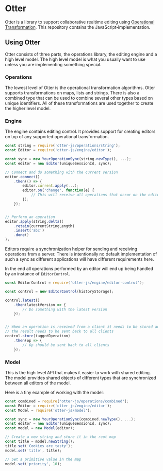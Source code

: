 # Otter

Otter is a library to support collaborative realtime editing using
[Operational Transformation](https://en.wikipedia.org/wiki/Operational_transformation).
This repository contains the JavaScript-implementation.

## Using Otter

Otter consists of three parts, the operations library, the editing engine and
a high level model. The high level model is what you usually want to use
unless you are implementing something special.

### Operations

The lowest level of Otter is the operational transformation algorithms. Otter
supports transformations on maps, lists and strings. There is also a combined
type that can be used to combine several other types based on unique
identifiers. All of these transformations are used together to create the
higher level model.

### Engine

The engine contains editing control. It provides support for creating
editors on top of any supported operational transformation.


```javascript
const string = require('otter-js/operations/string');
const Editor = require('otter-js/engine/editor');

const sync = new YourOperationSync(string.newType(), ...);
const editor = new Editor(uniqueSessionId, sync);

// Connect and do something with the current version
editor.connect()
	.then(() => {
		editor.current.apply(...);
		editor.on('change', function(e) {
			// This will receive all operations that occur on the editor
		});
	});


// Perform an operation
editor.apply(string.delta()
	.retain(currentStringLength)
	.insert('abc')
	.done()
);
```

Editors require a synchronization helper for sending and receiving operations
from a server. There is intentionally no default implementation of such a sync
as different applications will have different requirements here.

In the end all operations performed by an editor will end up being handled by
an instance of `EditorControl`.

```javascript
const EditorControl = require('otter-js/engine/editor-control');

const control = new EditorControl(historyStorage);

control.latest()
	.then(latestVersion => {
		// Do something with the latest version
	});


// When an operation is received from a client it needs to be stored and
// the result needs to be sent back to all clients
control.store(taggedOperation)
	.then(op => {
		// Op should be sent back to all clients
	});
```

### Model

This is the high level API that makes it easier to work with shared editing.
The model provides shared objects of different types that are synchronized
between all editors of the model.

Here is a tiny example of working with the model:

```javascript
const combined = require('otter-js/operations/combined');
const Editor = require('otter-js/engine/editor');
const Model = require('otter-js/model');

const sync = new YourOperationSync(combined.newType(), ...);
const editor = new Editor(uniqueSessionId, sync);
const model = new Model(editor);

// Create a new string and store it in the root map
const title = model.newString();
title.set('Cookies are tasty');
model.set('title', title);

// Set a primitive value in the map
model.set('priority', 10);
```
